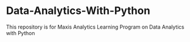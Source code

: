 # Data-Analytics-With-Python
This repository is for Maxis Analytics Learning Program on Data Analytics with Python
